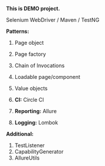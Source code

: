 **This is DEMO project.**

Selenium WebDriver / Maven / TestNG

**Patterns:**
1. Page object
2. Page factory
3. Chain of Invocations
4. Loadable page/component
5. Value objects


1. **CI:** Circle CI
2. **Reporting:** Allure
3. **Logging:** Lombok

**Additional:**
1. TestListener
2. CapabilityGenerator
3. AllureUtils